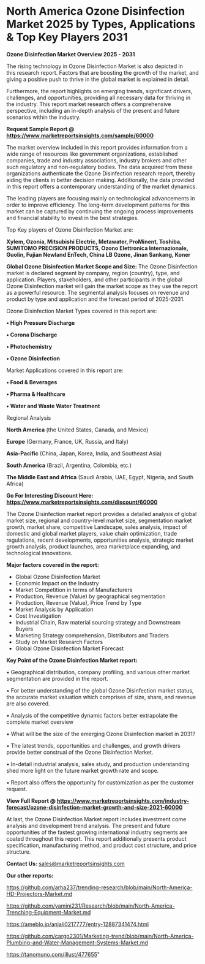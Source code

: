 # North America Ozone Disinfection Market 2025 by Types, Applications & Top Key Players 2031

<Strong> Ozone Disinfection Market Overview 2025 - 2031</strong>

The rising technology in Ozone Disinfection Market is also depicted in this research report. Factors that are boosting the growth of the market, and giving a positive push to thrive in the global market is explained in detail.

Furthermore, the report highlights on emerging trends, significant drivers, challenges, and opportunities, providing all necessary data for thriving in the industry. This report market research offers a comprehensive perspective, including an in-depth analysis of the present and future scenarios within the industry.

<strong>Request Sample Report @ <a href=https://www.marketreportsinsights.com/sample/60000>https://www.marketreportsinsights.com/sample/60000</a></strong>

The market overview included in this report provides information from a wide range of resources like government organizations, established companies, trade and industry associations, industry brokers and other such regulatory and non-regulatory bodies. The data acquired from these organizations authenticate the Ozone Disinfection research report, thereby aiding the clients in better decision making. Additionally, the data provided in this report offers a contemporary understanding of the market dynamics.

The leading players are focusing mainly on technological advancements in order to improve efficiency. The long-term development patterns for this market can be captured by continuing the ongoing process improvements and financial stability to invest in the best strategies.

Top Key players of Ozone Disinfection Market are:

<strong>Xylem, Ozonia, Mitsubishi Electric, Metawater, ProMinent, Toshiba, SUMITOMO PRECISION PRODUCTS, Ozono Elettronica Internazionale, Guolin, Fujian Newland EnTech, China LB Ozone, Jinan Sankang, Koner</strong>

<strong><b>Global Ozone Disinfection Market Scope and Size:</b></strong>
The Ozone Disinfection market is declared segment by company, region (country), type, and application. Players, stakeholders, and other participants in the global Ozone Disinfection market will gain the market scope as they use the report as a powerful resource. The segmental analysis focuses on revenue and product by type and application and the forecast period of 2025-2031.

Ozone Disinfection Market Types covered in this report are:

<strong>• High Pressure Discharge

• Corona Discharge

• Photochemistry

• Ozone Disinfection</strong>

Market Applications covered in this report are:

<strong>• Food & Beverages

• Pharma & Healthcare

• Water and Waste Water Treatment</strong> 

Regional Analysis

<strong>North America</strong> (the United States, Canada, and Mexico)

<strong>Europe</strong> (Germany, France, UK, Russia, and Italy)

<strong>Asia-Pacific</strong> (China, Japan, Korea, India, and Southeast Asia)

<strong>South America</strong> (Brazil, Argentina, Colombia, etc.)

<strong>The Middle East and Africa</strong> (Saudi Arabia, UAE, Egypt, Nigeria, and South Africa)

<strong>Go For Interesting Discount Here: <a href=https://www.marketreportsinsights.com/discount/60000>https://www.marketreportsinsights.com/discount/60000</a></strong>

The Ozone Disinfection market report provides a detailed analysis of global market size, regional and country-level market size, segmentation market growth, market share, competitive Landscape, sales analysis, impact of domestic and global market players, value chain optimization, trade regulations, recent developments, opportunities analysis, strategic market growth analysis, product launches, area marketplace expanding, and technological innovations.

<strong><b>Major factors covered in the report:</b></strong>
<ul>
  <li>Global Ozone Disinfection Market </li>
  <li>Economic Impact on the Industry</li>
  <li>Market Competition in terms of Manufacturers</li>
  <li>Production, Revenue (Value) by geographical segmentation</li>
  <li>Production, Revenue (Value), Price Trend by Type</li>
  <li>Market Analysis by Application</li>
  <li>Cost Investigation</li>
  <li>Industrial Chain, Raw material sourcing strategy and Downstream Buyers</li>
  <li>Marketing Strategy comprehension, Distributors and Traders</li>
  <li>Study on Market Research Factors</li>
  <li>Global Ozone Disinfection Market Forecast</li>
</ul>

<strong><b>Key Point of the Ozone Disinfection Market report:</b></strong>

• Geographical distribution, company profiling, and various other market segmentation are provided in the report.

• For better understanding of the global Ozone Disinfection market status, the accurate market valuation which comprises of size, share, and revenue are also covered.

• Analysis of the competitive dynamic factors better extrapolate the complete market overview

• What will be the size of the emerging Ozone Disinfection market in 2031?

• The latest trends, opportunities and challenges, and growth drivers provide better construal of the Ozone Disinfection Market.

• In-detail industrial analysis, sales study, and production understanding shed more light on the future market growth rate and scope.

• Report also offers the opportunity for customization as per the customer request.

<strong><b>View Full Report @ <a href=https://www.marketreportsinsights.com/industry-forecast/ozone-disinfection-market-growth-and-size-2021-60000>https://www.marketreportsinsights.com/industry-forecast/ozone-disinfection-market-growth-and-size-2021-60000</a></b></strong>


At last, the Ozone Disinfection Market report includes investment come analysis and development trend analysis. The present and future opportunities of the fastest growing international industry segments are coated throughout this report. This report additionally presents product specification, manufacturing method, and product cost structure, and price structure.

<strong>Contact Us:</strong>
sales@marketreportsinsights.com

<strong>Our other reports:</strong>

<a href=https://github.com/arha237/trending-research/blob/main/North-America-HD-Projectors-Market.md>https://github.com/arha237/trending-research/blob/main/North-America-HD-Projectors-Market.md</a>

<a href=https://github.com/yamini231/Research/blob/main/North-America-Trenching-Equipment-Market.md>https://github.com/yamini231/Research/blob/main/North-America-Trenching-Equipment-Market.md</a>

<a href=https://ameblo.jp/anjali0217777/entry-12887341474.html>https://ameblo.jp/anjali0217777/entry-12887341474.html</a>

<a href=https://github.com/cargo2301/Marketing-trend/blob/main/North-America-Plumbing-and-Water-Management-Systems-Market.md>https://github.com/cargo2301/Marketing-trend/blob/main/North-America-Plumbing-and-Water-Management-Systems-Market.md</a>

<a href=https://tanomuno.com/illust/477655>https://tanomuno.com/illust/477655</a>"
